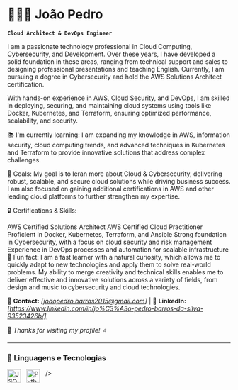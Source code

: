 # 👩🏻‍💻 João Pedro 

**`Cloud Architect & DevOps Engineer `**

I am a passionate technology professional  in Cloud Computing, Cybersecurity, and Development. Over these years, I have developed a solid foundation in these areas, ranging from technical support and sales to designing professional presentations and teaching English. Currently, I am pursuing a degree in Cybersecurity and hold the AWS Solutions Architect certification.

With hands-on experience in AWS, Cloud Security, and DevOps, I am skilled in deploying, securing, and maintaining cloud systems using tools like Docker, Kubernetes, and Terraform, ensuring optimized performance, scalability, and security.

📚 I'm currently learning: I am expanding my knowledge in AWS, information security, cloud computing trends, and advanced techniques in Kubernetes and Terraform to provide innovative solutions that address complex challenges.

🎯 Goals: My goal is to leran more about Cloud & Cybersecurity, delivering robust, scalable, and secure cloud solutions while driving business success. I am also focused on gaining additional certifications in AWS and other leading cloud platforms to further strengthen my expertise.

🔒 Certifications & Skills:

AWS Certified Solutions Architect
AWS Certified Cloud Practitioner
Proficient in Docker, Kubernetes, Terraform, and Ansible
Strong foundation in Cybersecurity, with a focus on cloud security and risk management
Experience in DevOps processes and automation for scalable infrastructure
🎲 Fun fact: I am a fast learner with a natural curiosity, which allows me to quickly adapt to new technologies and apply them to solve real-world problems. My ability to merge creativity and technical skills enables me to deliver effective and innovative solutions across a variety of fields, from design and music to cybersecurity and cloud technologies.

📩 **Contact:** _[joaopedro.barros2015@gmail.com]_ | 💼 **LinkedIn:** _[https://www.linkedin.com/in/jo%C3%A3o-pedro-barros-da-silva-93523426b/]_  

🚀 _Thanks for visiting my profile! ⭐_  



---

### 🤖 Linguagens e Tecnologias


<img 
    align="left" 
    alt="JSON" 
    title="JSON"
    width="30px" 
    style="padding-right: 10px;" 
    src="https://cdn.jsdelivr.net/gh/devicons/devicon@latest/icons/json/json-original.svg" />


/>
<img 
    align="left" 
    alt="Python" 
    title="Python"
    width="30px" 
    style="padding-right: 10px;" 
    src="https://cdn.jsdelivr.net/gh/devicons/devicon@latest/icons/python/python-original.svg" />
